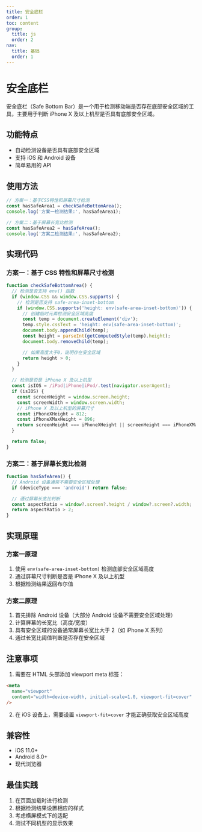 ```yaml
---
title: 安全底栏
order: 1
toc: content
group:
  title: js
  order: 2
nav:
  title: 基础
  order: 1
---
```


# 安全底栏

安全底栏（Safe Bottom Bar）是一个用于检测移动端是否存在底部安全区域的工具，主要用于判断 iPhone X 及以上机型是否具有底部安全区域。

## 功能特点

- 自动检测设备是否具有底部安全区域
- 支持 iOS 和 Android 设备
- 简单易用的 API

## 使用方法

```js
// 方案一：基于CSS特性和屏幕尺寸检测
const hasSafeArea1 = checkSafeBottomArea();
console.log('方案一检测结果:', hasSafeArea1);

// 方案二：基于屏幕长宽比检测
const hasSafeArea2 = hasSafeArea();
console.log('方案二检测结果:', hasSafeArea2);
```

## 实现代码

### 方案一：基于 CSS 特性和屏幕尺寸检测

```js
function checkSafeBottomArea() {
  // 检测是否支持 env() 函数
  if (window.CSS && window.CSS.supports) {
    // 检测是否支持 safe-area-inset-bottom
    if (window.CSS.supports('height: env(safe-area-inset-bottom)')) {
      // 创建临时元素检测安全区域高度
      const temp = document.createElement('div');
      temp.style.cssText = 'height: env(safe-area-inset-bottom)';
      document.body.appendChild(temp);
      const height = parseInt(getComputedStyle(temp).height);
      document.body.removeChild(temp);

      // 如果高度大于0，说明存在安全区域
      return height > 0;
    }
  }

  // 检测是否是 iPhone X 及以上机型
  const isIOS = /iPad|iPhone|iPod/.test(navigator.userAgent);
  if (isIOS) {
    const screenHeight = window.screen.height;
    const screenWidth = window.screen.width;
    // iPhone X 及以上机型的屏幕尺寸
    const iPhoneXHeight = 812;
    const iPhoneXMaxHeight = 896;
    return screenHeight === iPhoneXHeight || screenHeight === iPhoneXMaxHeight;
  }

  return false;
}
```

### 方案二：基于屏幕长宽比检测

```js
function hasSafeArea() {
  // Android 设备通常不需要安全区域处理
  if (deviceType === 'android') return false;

  // 通过屏幕长宽比判断
  const aspectRatio = window?.screen?.height / window?.screen?.width;
  return aspectRatio > 2;
}
```

## 实现原理

### 方案一原理

1. 使用 `env(safe-area-inset-bottom)` 检测底部安全区域高度
2. 通过屏幕尺寸判断是否是 iPhone X 及以上机型
3. 根据检测结果返回布尔值

### 方案二原理

1. 首先排除 Android 设备（大部分 Android 设备不需要安全区域处理）
2. 计算屏幕的长宽比（高度/宽度）
3. 具有安全区域的设备通常屏幕长宽比大于 2（如 iPhone X 系列）
4. 通过长宽比阈值判断是否存在安全区域

## 注意事项

1. 需要在 HTML 头部添加 viewport meta 标签：

```html
<meta
  name="viewport"
  content="width=device-width, initial-scale=1.0, viewport-fit=cover"
/>
```

2. 在 iOS 设备上，需要设置 `viewport-fit=cover` 才能正确获取安全区域高度

## 兼容性

- iOS 11.0+
- Android 8.0+
- 现代浏览器

## 最佳实践

1. 在页面加载时进行检测
2. 根据检测结果设置相应的样式
3. 考虑横屏模式下的适配
4. 测试不同机型的显示效果
